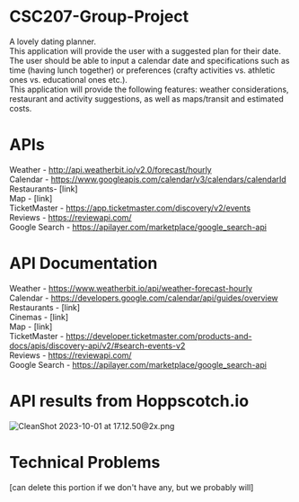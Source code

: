 # CSC207-Group-Project
A lovely dating planner. <br>
This application will provide the user with a suggested plan for their date. <br>
The user should be able to input a calendar date and specifications such as time (having lunch together) or preferences (crafty activities vs. athletic ones vs. educational ones etc.). <br>
This application will provide the following features: weather considerations, restaurant and activity suggestions, as well as maps/transit and estimated costs.

# APIs

Weather - http://api.weatherbit.io/v2.0/forecast/hourly <br>
Calendar - https://www.googleapis.com/calendar/v3/calendars/calendarId <br>
Restaurants- [link] <br>
Map - [link] <br>
TicketMaster - https://app.ticketmaster.com/discovery/v2/events <br>
Reviews - https://reviewapi.com/ <br>
Google Search - https://apilayer.com/marketplace/google_search-api

# API Documentation

Weather - https://www.weatherbit.io/api/weather-forecast-hourly <br>
Calendar - https://developers.google.com/calendar/api/guides/overview <br>
Restaurants - [link] <br>
Cinemas - [link] <br>
Map - [link] <br>
TicketMaster - https://developer.ticketmaster.com/products-and-docs/apis/discovery-api/v2/#search-events-v2 <br>
Reviews - https://reviewapi.com/ <br>
Google Search - https://apilayer.com/marketplace/google_search-api

# API results from Hoppscotch.io
![CleanShot 2023-10-01 at 17.12.50@2x.png](..%2F..%2F..%2F..%2F..%2FLibrary%2FApplication%20Support%2FCleanShot%2Fmedia%2Fmedia_0aIhkXihc1%2FCleanShot%202023-10-01%20at%2017.12.50%402x.png)
# Technical Problems
[can delete this portion if we don't have any, but we probably will]
